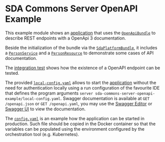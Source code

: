 # SDA Commons Server OpenAPI Example

This example module shows an 
[application](https://github.com/SDA-SE/sda-dropwizard-commons/tree/master/sda-commons-server-openapi-example/src/main/java/org/sdase/commons/server/openapi/example/OpenApiExampleApplication.java) that uses the 
[`OpenApiBundle`](https://github.com/SDA-SE/sda-dropwizard-commons/tree/master/sda-commons-server-openapi/src/main/java/org/sdase/commons/server/openapi/OpenApiBundle.java)
to describe REST endpoints with a OpenApi 3 documentation.

Beside the initialization of the bundle via the [`SdaPlatformBundle`](https://github.com/SDA-SE/sda-dropwizard-commons/blob/master/sda-commons-starter/src/main/java/org/sdase/commons/starter/SdaPlatformBundle.java),
it includes a [`PersonService`](https://github.com/SDA-SE/sda-dropwizard-commons/tree/master/sda-commons-server-openapi-example/src/main/java/org/sdase/commons/server/openapi/example/people/rest/PersonService.java) 
and a [`PersonResource`](https://github.com/SDA-SE/sda-dropwizard-commons/tree/master/sda-commons-server-openapi-example/src/main/java/org/sdase/commons/server/openapi/example/people/rest/PersonResource.java)
to demonstrate some cases of API documentation.

The 
[integration test](https://github.com/SDA-SE/sda-dropwizard-commons/tree/master/sda-commons-server-openapi-example/src/test/java/org/sdase/commons/server/openapi/example/people/rest/OpenApiIT.java) 
shows how the existence of a OpenAPI endpoint can be tested.

The provided [`local-config.yaml`](https://github.com/SDA-SE/sda-dropwizard-commons/blob/master/sda-commons-server-openapi-example/src/test/resources/test-config.yaml) allows to start the 
[application](https://github.com/SDA-SE/sda-dropwizard-commons/tree/master/sda-commons-server-openapi-example/src/main/java/org/sdase/commons/server/openapi/example/OpenApiExampleApplication.java) without the 
need for authentication locally using a run configuration of the favourite IDE that defines the program arguments 
`server sda-commons-server-openapi-example/local-config.yaml`.
Swagger documentation is available at `GET /openapi.json` or `GET /openapi.yaml`, 
you may use the [Swagger Editor](https://editor.swagger.io) or [Swagger UI](http://petstore.swagger.io/) to view the documentation. 

The [`config.yaml`](https://github.com/SDA-SE/sda-dropwizard-commons/blob/master/sda-commons-server-openapi-example/config.yaml) is an example how the application can be started in production. Such file should be 
copied in the Docker container so that the variables can be populated using the environment configured by the 
orchestration tool (e.g. Kubernetes).
